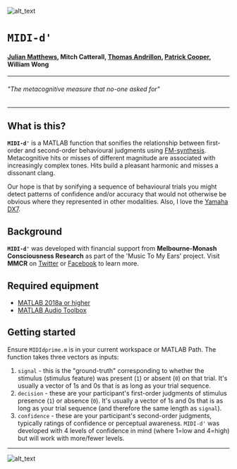 ![alt_text][logo]

# `MIDI-d'`
#### [Julian Matthews](https://twitter.com/quined_quales), Mitch Catterall, [Thomas Andrillon](https://twitter.com/thandrillon), [Patrick Cooper](https://twitter.com/neurocoops), William Wong

***

###### *"The metacognitive measure that no-one asked for"*

***

## What is this?
**`MIDI-d'`** is a MATLAB function that sonifies the relationship between first-order and second-order behavioural judgments using [FM-synthesis](https://en.wikipedia.org/wiki/Frequency_modulation_synthesis). Metacognitive hits or misses of different magnitude are associated with increasingly complex tones. Hits build a pleasant harmonic and misses a dissonant clang. 

Our hope is that by sonifying a sequence of behavioural trials you might detect patterns of confidence and/or accuracy that would not otherwise be obvious where they represented in other modalities. Also, I love the [Yamaha DX7](https://en.wikipedia.org/wiki/Yamaha_DX7). 

## Background
**`MIDI-d'`** was developed with financial support from **Melbourne-Monash Consciousness Research** as part of the 'Music To My Ears' project. Visit **MMCR** on [Twitter](https://twitter.com/MMConsciousness) or [Facebook](https://www.facebook.com/mmcr.edu.au/) to learn more.

## Required equipment

* [MATLAB 2018a or higher](https://www.mathworks.com/products/matlab.html)
* [MATLAB Audio Toolbox](https://mathworks.com/products/audio.html)

## Getting started
Ensure `MIDIdprime.m` is in your current workspace or MATLAB Path. The function takes three vectors as inputs: 

1. `signal` - this is the "ground-truth" corresponding to whether the stimulus (stimulus feature) was present (`1`) or absent (`0`) on that trial. It's usually a vector of 1s and 0s that is as long as your trial sequence.
1. `decision` - these are your participant's first-order judgments of stimulus presence (`1`) or absence (`0`). It's usually a vector of 1s and 0s that is as long as your trial sequence (and therefore the same length as `signal`).
1. `confidence` - these are your participant's second-order judgments, typically ratings of confidence or perceptual awareness. `MIDI-d'` was developed with 4 levels of confidence in mind (where 1=low and 4=high) but will work with more/fewer levels.

***

![alt_text][avatar]

[logo]: ../master/1500x500.jpeg "Melbourne Monash Consciousness Research"
[avatar]: https://avatars0.githubusercontent.com/u/18410581?v=3&s=96 "@quined_quales"
